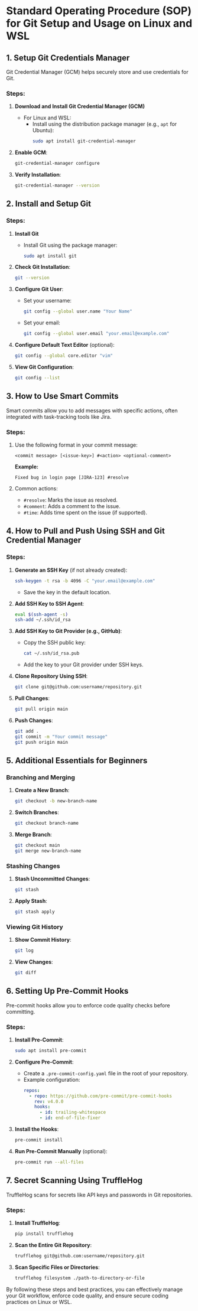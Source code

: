 # Standard Operating Procedure (SOP) for Git Setup and Usage on Linux and WSL

## 1. Setup Git Credentials Manager

Git Credential Manager (GCM) helps securely store and use credentials for Git.

### Steps:

1. **Download and Install Git Credential Manager (GCM)**

   - For Linux and WSL:
     - Install using the distribution package manager (e.g., `apt` for Ubuntu):
       ```bash
       sudo apt install git-credential-manager
       ```

2. **Enable GCM**:

   ```bash
   git-credential-manager configure
   ```

3. **Verify Installation**:

   ```bash
   git-credential-manager --version
   ```

## 2. Install and Setup Git

### Steps:

1. **Install Git**

   - Install Git using the package manager:
     ```bash
     sudo apt install git
     ```

2. **Check Git Installation**:

   ```bash
   git --version
   ```

3. **Configure Git User**:

   - Set your username:
     ```bash
     git config --global user.name "Your Name"
     ```
   - Set your email:
     ```bash
     git config --global user.email "your.email@example.com"
     ```

4. **Configure Default Text Editor** (optional):

   ```bash
   git config --global core.editor "vim"
   ```

5. **View Git Configuration**:

   ```bash
   git config --list
   ```

## 3. How to Use Smart Commits

Smart commits allow you to add messages with specific actions, often integrated with task-tracking tools like Jira.

### Steps:

1. Use the following format in your commit message:

   ```
   <commit message> [<issue-key>] #<action> <optional-comment>
   ```

   **Example:**

   ```
   Fixed bug in login page [JIRA-123] #resolve
   ```

2. Common actions:

   - `#resolve`: Marks the issue as resolved.
   - `#comment`: Adds a comment to the issue.
   - `#time`: Adds time spent on the issue (if supported).

## 4. How to Pull and Push Using SSH and Git Credential Manager

### Steps:

1. **Generate an SSH Key** (if not already created):

   ```bash
   ssh-keygen -t rsa -b 4096 -C "your.email@example.com"
   ```

   - Save the key in the default location.

2. **Add SSH Key to SSH Agent**:

   ```bash
   eval $(ssh-agent -s)
   ssh-add ~/.ssh/id_rsa
   ```

3. **Add SSH Key to Git Provider (e.g., GitHub)**:

   - Copy the SSH public key:
     ```bash
     cat ~/.ssh/id_rsa.pub
     ```
   - Add the key to your Git provider under SSH keys.

4. **Clone Repository Using SSH**:

   ```bash
   git clone git@github.com:username/repository.git
   ```

5. **Pull Changes**:

   ```bash
   git pull origin main
   ```

6. **Push Changes**:

   ```bash
   git add .
   git commit -m "Your commit message"
   git push origin main
   ```

## 5. Additional Essentials for Beginners

### Branching and Merging

1. **Create a New Branch**:

   ```bash
   git checkout -b new-branch-name
   ```

2. **Switch Branches**:

   ```bash
   git checkout branch-name
   ```

3. **Merge Branch**:

   ```bash
   git checkout main
   git merge new-branch-name
   ```

### Stashing Changes

1. **Stash Uncommitted Changes**:

   ```bash
   git stash
   ```

2. **Apply Stash**:

   ```bash
   git stash apply
   ```

### Viewing Git History

1. **Show Commit History**:
   ```bash
   git log
   ```
2. **View Changes**:
   ```bash
   git diff
   ```

## 6. Setting Up Pre-Commit Hooks

Pre-commit hooks allow you to enforce code quality checks before committing.

### Steps:

1. **Install Pre-Commit**:
   ```bash
   sudo apt install pre-commit
   ```

2. **Configure Pre-Commit**:
   - Create a `.pre-commit-config.yaml` file in the root of your repository.
   - Example configuration:
     ```yaml
     repos:
       - repo: https://github.com/pre-commit/pre-commit-hooks
         rev: v4.0.0
         hooks:
           - id: trailing-whitespace
           - id: end-of-file-fixer
     ```

3. **Install the Hooks**:
   ```bash
   pre-commit install
   ```

4. **Run Pre-Commit Manually** (optional):
   ```bash
   pre-commit run --all-files
   ```

## 7. Secret Scanning Using TruffleHog

TruffleHog scans for secrets like API keys and passwords in Git repositories.

### Steps:

1. **Install TruffleHog**:
   ```bash
   pip install trufflehog
   ```

2. **Scan the Entire Git Repository**:
   ```bash
   trufflehog git@github.com:username/repository.git
   ```

3. **Scan Specific Files or Directories**:
   ```bash
   trufflehog filesystem ./path-to-directory-or-file
   ```

By following these steps and best practices, you can effectively manage your Git workflow, enforce code quality, and ensure secure coding practices on Linux or WSL.

